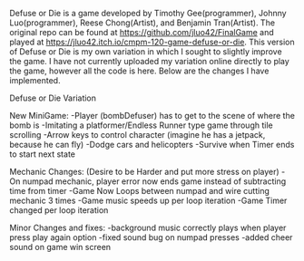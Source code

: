 Defuse or Die is a game developed by Timothy Gee(programmer), Johnny Luo(programmer), Reese Chong(Artist), and Benjamin Tran(Artist).
The original repo can be found at https://github.com/jluo42/FinalGame and played at https://jluo42.itch.io/cmpm-120-game-defuse-or-die.
This version of Defuse or Die is my own variation in which I sought to slightly improve the game. I have not currently uploaded my
variation online directly to play the game, however all the code is here. Below are the changes I have implemented.



Defuse or Die Variation

New MiniGame:
-Player (bombDefuser) has to get to the scene of where the bomb is
-Imitating a platformer/Endless Runner type game through tile scrolling 
-Arrow keys to control character (imagine he has a jetpack, because he can fly)
-Dodge cars and helicopters
-Survive when Timer ends to start next state

Mechanic Changes: (Desire to be Harder and put more stress on player)
-On numpad mechanic, player error now ends game instead of subtracting time from timer
-Game Now Loops between numpad and wire cutting mechanic 3 times
-Game music speeds up per loop iteration
-Game Timer changed per loop iteration


Minor Changes and fixes:
-background music correctly plays when player press play again option
-fixed sound bug on numpad presses
-added cheer sound on game win screen